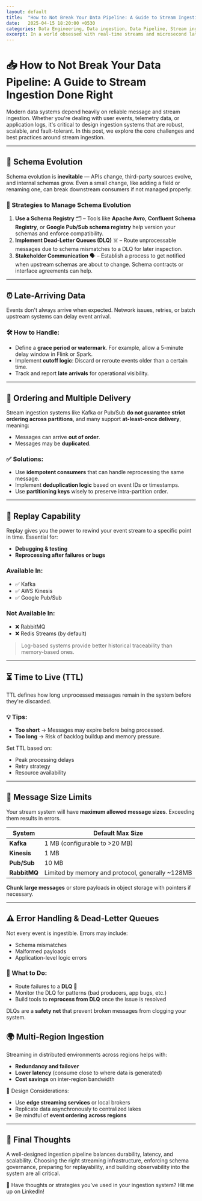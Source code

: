 ```yaml
---
layout: default
title:  "How to Not Break Your Data Pipeline: A Guide to Stream Ingestion Done Right"
date:   2025-04-15 18:20:00 +0530
categories: Data Engineering, Data ingestion, Data Pipeline, Stream ingestion
excerpt: In a world obsessed with real-time streams and microsecond latencies, it's easy to overlook the enduring value of batch processing. But the truth is — batch ingestion still powers the backbone of modern data infrastructure, especially when it comes to data lakes, warehousing, and enterprise analytics.
---
```


# 📥 How to Not Break Your Data Pipeline: A Guide to Stream Ingestion Done Right

Modern data systems depend heavily on reliable message and stream ingestion. Whether you're dealing with user events, telemetry data, or application logs, it's critical to design ingestion systems that are robust, scalable, and fault-tolerant. In this post, we explore the core challenges and best practices around stream ingestion.

---

## 🧬 Schema Evolution

Schema evolution is **inevitable** — APIs change, third-party sources evolve, and internal schemas grow. Even a small change, like adding a field or renaming one, can break downstream consumers if not managed properly.

### 🔧 Strategies to Manage Schema Evolution
1. **Use a Schema Registry** 🗂️ – Tools like **Apache Avro**, **Confluent Schema Registry**, or **Google Pub/Sub schema registry** help version your schemas and enforce compatibility.
2. **Implement Dead-Letter Queues (DLQ)** ☠️ – Route unprocessable messages due to schema mismatches to a DLQ for later inspection.
3. **Stakeholder Communication** 🗣️ – Establish a process to get notified when upstream schemas are about to change. Schema contracts or interface agreements can help.

---

## ⏰ Late-Arriving Data

Events don't always arrive when expected. Network issues, retries, or batch upstream systems can delay event arrival.

### 🛠 How to Handle:
- Define a **grace period or watermark**. For example, allow a 5-minute delay window in Flink or Spark.
- Implement **cutoff logic**: Discard or reroute events older than a certain time.
- Track and report **late arrivals** for operational visibility.

---

## 🔁 Ordering and Multiple Delivery

Stream ingestion systems like Kafka or Pub/Sub **do not guarantee strict ordering across partitions**, and many support **at-least-once delivery**, meaning:
- Messages can arrive **out of order**.
- Messages may be **duplicated**.

### ✅ Solutions:
- Use **idempotent consumers** that can handle reprocessing the same message.
- Implement **deduplication logic** based on event IDs or timestamps.
- Use **partitioning keys** wisely to preserve intra-partition order.

---

## 🔄 Replay Capability

Replay gives you the power to rewind your event stream to a specific point in time. Essential for:
- **Debugging & testing**
- **Reprocessing after failures or bugs**

### Available In:
- ✅ Kafka
- ✅ AWS Kinesis
- ✅ Google Pub/Sub

### Not Available In:
- ❌ RabbitMQ
- ❌ Redis Streams (by default)

> Log-based systems provide better historical traceability than memory-based ones.

---

## ⏳ Time to Live (TTL)

TTL defines how long unprocessed messages remain in the system before they're discarded.

### 💡 Tips:
- **Too short** → Messages may expire before being processed.
- **Too long** → Risk of backlog buildup and memory pressure.

Set TTL based on:
- Peak processing delays
- Retry strategy
- Resource availability

---

## 📏 Message Size Limits

Your stream system will have **maximum allowed message sizes**. Exceeding them results in errors.

| System | Default Max Size |
|--------|------------------|
| **Kafka** | 1 MB (configurable to >20 MB) |
| **Kinesis** | 1 MB |
| **Pub/Sub** | 10 MB |
| **RabbitMQ** | Limited by memory and protocol, generally ~128MB |

**Chunk large messages** or store payloads in object storage with pointers if necessary.

---

## ⚠️ Error Handling & Dead-Letter Queues

Not every event is ingestible. Errors may include:
- Schema mismatches
- Malformed payloads
- Application-level logic errors

### 🔄 What to Do:
- Route failures to a **DLQ** 🔁
- Monitor the DLQ for patterns (bad producers, app bugs, etc.)
- Build tools to **reprocess from DLQ** once the issue is resolved

DLQs are a **safety net** that prevent broken messages from clogging your system.

## 🌍 Multi-Region Ingestion

Streaming in distributed environments across regions helps with:
- **Redundancy and failover**
- **Lower latency** (consume close to where data is generated)
- **Cost savings** on inter-region bandwidth

🧭 Design Considerations:
- Use **edge streaming services** or local brokers
- Replicate data asynchronously to centralized lakes
- Be mindful of **event ordering across regions**

---

## 📌 Final Thoughts

A well-designed ingestion pipeline balances durability, latency, and scalability. Choosing the right streaming infrastructure, enforcing schema governance, preparing for replayability, and building observability into the system are all critical.

💬 Have thoughts or strategies you've used in your ingestion system? Hit me up on LinkedIn!
